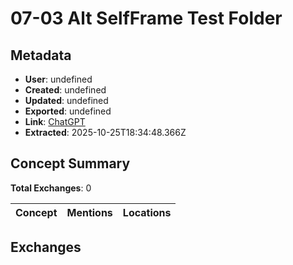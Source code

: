 # **07-03 Alt SelfFrame Test Folder**

## Metadata

- **User**: undefined
- **Created**: undefined
- **Updated**: undefined
- **Exported**: undefined
- **Link**: [ChatGPT](undefined)
- **Extracted**: 2025-10-25T18:34:48.366Z

## Concept Summary

**Total Exchanges**: 0

| Concept | Mentions | Locations |
|---------|----------|----------|

## Exchanges

